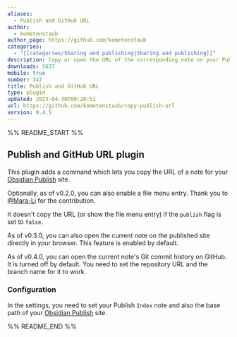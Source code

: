 ```yaml
---
aliases:
  - Publish and GitHub URL
author:
  - kometenstaub
author_page: https://github.com/kometenstaub
categories:
  - "[[categories/Sharing and publishing|Sharing and publishing]]"
description: Copy or open the URL of the corresponding note on your Publish site. You can also open its Git commit history on GitHub.
downloads: 5637
mobile: true
number: 347
title: Publish and GitHub URL
type: plugin
updated: 2023-04-30T00:20:51
url: https://github.com/kometenstaub/copy-publish-url
version: 0.4.5
---
```


%% README_START %%

## Publish and GitHub URL plugin

This plugin adds a command which lets you copy the URL of a note for your [Obsidian Publish](https://obsidian.md/publish) site.

Optionally, as of v0.2.0, you can also enable a file menu entry. Thank you to [@Mara-Li](https://github.com/Mara-Li) for the contribution.

It doesn't copy the URL (or show the file menu entry) if the `publish` flag is set to `false`.

As of v0.3.0, you can also open the current note on the published site directly in your browser. This feature is enabled by default.

As of v0.4.0, you can open the current note's Git commit history on GitHub. It is turned off by default. You need to set the repository URL and the branch name for it to work.

### Configuration

In the settings, you need to set your Publish `Index` note and also the base path of your [Obsidian Publish](https://obsidian.md/publish) site.


%% README_END %%